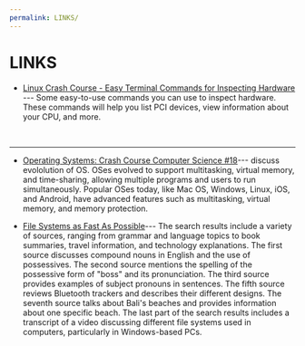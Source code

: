 ```yaml
---
permalink: LINKS/
---
```


# LINKS

* [Linux Crash Course - Easy Terminal Commands for Inspecting Hardware](https://youtu.be/oGyJr-iUwt8?si=59V2boc0XfmlFekg) --- 
Some easy-to-use commands you can use to inspect hardware. 
These commands will help you list PCI devices, view information about your CPU, and more.
<br>
<hr>

* [Operating Systems: Crash Course Computer Science #18](https://www.youtube.com/watch?v=26QPDBe-NB8)--- discuss evololution of OS. OSes evolved to support multitasking, virtual memory, and time-sharing, allowing multiple programs and users to run simultaneously. Popular OSes today, like Mac OS, Windows, Linux, iOS, and Android, have advanced features such as multitasking, virtual memory, and memory protection.

* [File Systems as Fast As Possible](https://www.youtube.com/watch?v=BV0-EPUYuQc)--- The search results include a variety of sources, ranging from grammar and language topics to book summaries, travel information, and technology explanations. The first source discusses compound nouns in English and the use of possessives. The second source mentions the spelling of the possessive form of "boss" and its pronunciation. The third source provides examples of subject pronouns in sentences. The fifth source reviews Bluetooth trackers and describes their different designs. The seventh source talks about Bali's beaches and provides information about one specific beach. The last part of the search results includes a transcript of a video discussing different file systems used in computers, particularly in Windows-based PCs.
  
